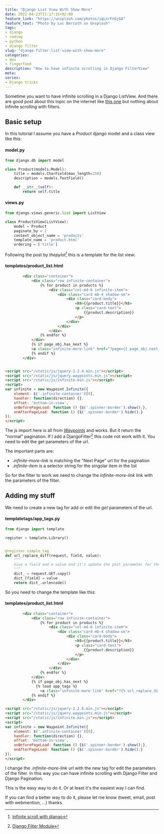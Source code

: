 ```yaml
---
title: "Django List View With Show More"
date: 2022-04-23T11:17:15+02:00
feature_link: "https://unsplash.com/photos/iqLnrFnGjGA"
feature_text: "Photo by Luc Bercoth on Unsplash"
tags:
- django
- coding
- python
- django filter
slug: "django-filter-list-view-with-show-more"
categories:
- dev
- fingerfood
description: "How to have infinite scrolling in Django FilterView"
meta:
series:
- Django tricks
---
```


Sometime you want to have infinite scrolling in a Django ListView.
And there are good post about this topic on the internet like [this one](https://dev.to/thepylot/infinite-scroll-with-django-d0a) but nothing about infinite scrolling with filters.

## Basic setup

In this tutorial I assume you have a _Product_ django model and a class view like this:

#### model.py

``` python
from django.db import model

class Product(models.Model):
    title = models.CharField(max_length=250)
    description = models.TextField()

    def __str__(self):
        return self.title
```

#### views.py

``` python
from django.views.generic.list import ListView

class ProductsView(ListView):
    model = Product
    paginate_by = 2
    context_object_name = 'products'
    template_name = 'product.html'
    ordering = ['title']
```

Following the post by _thepylot_[^2] this is a template for the list view:
[^2]:[Infinite scroll with django](https://dev.to/thepylot/infinite-scroll-with-django-d0a)

#### templates/product_list.html

``` html
        <div class="container">
            <div class="row infinite-container">
                {% for product in products %}
                    <div class="col-md-6 infinite-item">
                        <div class="card mb-4 shadow-sm">
                            <div class="card-body">
                                <h5>{{product.title}}</h5>
                                <p class="card-text">
                                    {{product.description}}
                                </p>
                            </div>
                        </div>
                    </div>
                {% endfor %}
            </div>
            {% if page_obj.has_next %}
            <a class="infinite-more-link" href="?page={{ page_obj.next_page_number }}"></a>
            {% endif %}
        </div>


<script src="/static/js/jquery-2.2.4.min.js"></script>
<script src="/static/js/jquery.waypoints.min.js"></script>
<script src="/static/js/infinite.min.js"></script>
<script>
var infinite = new Waypoint.Infinite({
    element: $('.infinite-container')[0],
    handler: function(direction) {},
    offset: 'bottom-in-view',
    onBeforePageLoad: function () {$('.spinner-border').show();},
    onAfterPageLoad: function () {$('.spinner-border').hide();}
});
</script>
```

The js import here is all from _[Waypoints](http://imakewebthings.com/waypoints/shortcuts/infinite-scroll/)_ and works. But it return the "normal" pagination. If I add a DjangoFilter[^3] this code not work with it. You need to edit the get parameters of the url.

[^3]:[Django Filter Module](https://django-filter.readthedocs.io/en/stable/)

The important parts are:

* _.infinite-more-link_ is matching the "Next Page" url for the pagination
* _.infinite-item_ is a selector string for the singolar item in the list

So for the filter to work we need to change the _infinite-more-link_ link with the parameters of the filter.

## Adding my stuff

We need to create a new tag for add or edit the _get_ parameters of the url.

#### templatetags/app_tags.py

``` python
from django import template

register = template.Library()


@register.simple_tag
def url_replace_diff(request, field, value):
    """
    Give a field and a value and it's update the post parameter for the url accordly
    """
    dict_ = request.GET.copy()
    dict_[field] = value
    return dict_.urlencode()
```

So you need to change the template like this:

#### templates/product_list.html

``` html
        <div class="container">
            <div class="row infinite-container">
                {% for product in products %}
                    <div class="col-md-6 infinite-item">
                        <div class="card mb-4 shadow-sm">
                            <div class="card-body">
                                <h5>{{product.title}}</h5>
                                <p class="card-text">
                                    {{product.description}}
                                </p>
                            </div>
                        </div>
                    </div>
                {% endfor %}
            </div>
            {% if page_obj.has_next %}
              {% load app_tags %}
                <a class="infinite-more-link" href="?{% url_replace_diff request 'page' page_obj.next_page_number %}"></a>
            {% endif %}
        </div>

<script src="/static/js/jquery-2.2.4.min.js"></script>
<script src="/static/js/jquery.waypoints.min.js"></script>
<script src="/static/js/infinite.min.js"></script>
<script>
var infinite = new Waypoint.Infinite({
    element: $('.infinite-container')[0],
    handler: function(direction) {},
    offset: 'bottom-in-view',
    onBeforePageLoad: function () {$('.spinner-border').show();},
    onAfterPageLoad: function () {$('.spinner-border').hide();}
});
</script>
```

I change the _.infinite-more-link_ url with the new tag for edit the parameters of the filter.
In this way you can have infinite scrolling with Django Filter and Django Pagination.

This is the easy way to do it. Or at least it's the easiest way I can find.

If you can find a better way to do it, please let me know (tweet, email, post with webmention, ...) thanks.
